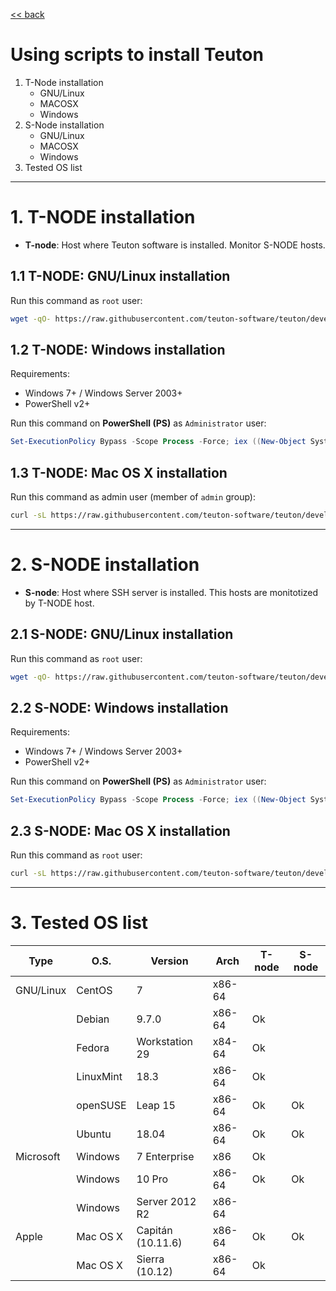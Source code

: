 [<< back](README.md)

# Using scripts to install Teuton

1. T-Node installation
    * GNU/Linux
    * MACOSX
    * Windows
2. S-Node installation
    * GNU/Linux
    * MACOSX
    * Windows
3. Tested OS list

---
# 1. T-NODE installation

* **T-node**: Host where Teuton software is installed. Monitor S-NODE hosts.

## 1.1 T-NODE: GNU/Linux installation

Run this command as `root` user:

```bash
wget -qO- https://raw.githubusercontent.com/teuton-software/teuton/devel/install/linux/linux_t-node_install.sh | bash
```

## 1.2 T-NODE: Windows installation

Requirements:
* Windows 7+ / Windows Server 2003+
* PowerShell v2+

Run this command on **PowerShell (PS)** as `Administrator` user:

```powershell
Set-ExecutionPolicy Bypass -Scope Process -Force; iex ((New-Object System.Net.WebClient).DownloadString('https://raw.githubusercontent.com/teuton-software/teuton/devel/install/windows/windows_t-node_install.ps1'))
```

## 1.3 T-NODE: Mac OS X installation

Run this command as admin user (member of `admin` group):

```bash
curl -sL https://raw.githubusercontent.com/teuton-software/teuton/devel/install/mac/macosx_t-node_install.sh | bash
```

---
# 2. S-NODE installation

* **S-node**: Host where SSH server is installed. This hosts are monitotized by T-NODE host.

## 2.1 S-NODE: GNU/Linux installation

Run this command as `root` user:

```bash
wget -qO- https://raw.githubusercontent.com/teuton-software/teuton/devel/install/linux/linux_s-node_install.sh | bash
```

## 2.2 S-NODE: Windows installation

Requirements:
* Windows 7+ / Windows Server 2003+
* PowerShell v2+

Run this command on **PowerShell (PS)** as `Administrator` user:

```powershell
Set-ExecutionPolicy Bypass -Scope Process -Force; iex ((New-Object System.Net.WebClient).DownloadString('https://raw.githubusercontent.com/teuton-software/teuton/devel/install/windows/windows_s-node_install.ps1'))
```

## 2.3 S-NODE: Mac OS X installation

Run this command as `root` user:

```bash
curl -sL https://raw.githubusercontent.com/teuton-software/teuton/devel/install/mac/macosx_s-node_install.sh | bash
```

---
# 3. Tested OS list

| Type      | O.S.      | Version        | Arch   | T-node | S-node |
| --------- | --------- | -------------- | ------ | ------ | ------ |
| GNU/Linux | CentOS    | 7              | x86-64 |        |        |
|           | Debian    | 9.7.0          | x86-64 | Ok     |        |
|           | Fedora    | Workstation 29 | x84-64 | Ok     |        |
|           | LinuxMint | 18.3           | x86-64 | Ok     |        |
|           | openSUSE  | Leap 15        | x86-64 | Ok     | Ok     |
|           | Ubuntu    | 18.04          | x86-64 | Ok     | Ok     |
| Microsoft | Windows   | 7 Enterprise   | x86    | Ok     |        |
|           | Windows   | 10 Pro         | x86-64 | Ok     | Ok     |
|           | Windows   | Server 2012 R2 | x86-64 |        |        |
| Apple     | Mac OS X  | Capitán (10.11.6) | x86-64 | Ok  | Ok     |
|           | Mac OS X  | Sierra (10.12)    | x86-64 | Ok  |        |
